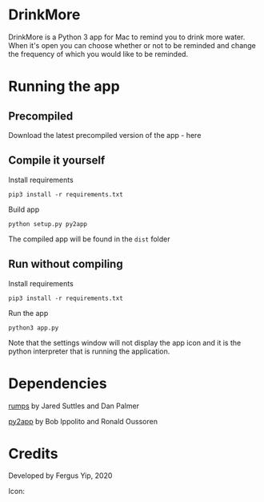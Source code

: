 # DrinkMore
DrinkMore is a Python 3 app for Mac to remind you to drink more water. When it's open you can choose whether or not to be reminded and change the frequency of which you would like to be reminded. 

# Running the app

## Precompiled
Download the latest precompiled version of the app - here

## Compile it yourself

Install requirements

`pip3 install -r requirements.txt`

Build app

`python setup.py py2app`
  
The compiled app will be found in the `dist` folder

## Run without compiling

Install requirements

`pip3 install -r requirements.txt`

Run the app

`python3 app.py`

Note that the settings window will not display the app icon and it is the python interpreter that is running the application.

# Dependencies

[rumps](https://pypi.org/project/rumps/) by Jared Suttles and Dan Palmer

[py2app](https://pypi.org/project/py2app/) by Bob Ippolito and Ronald Oussoren

# Credits

Developed by Fergus Yip, 2020

Icon: 

